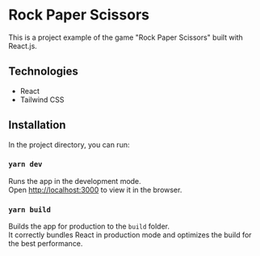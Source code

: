 # Rock Paper Scissors

This is a project example of the game "Rock Paper Scissors" built with React.js.

## Technologies
- React
- Tailwind CSS

## Installation

In the project directory, you can run:

### `yarn dev`

Runs the app in the development mode.\
Open [http://localhost:3000](http://localhost:3000) to view it in the browser.

### `yarn build`

Builds the app for production to the `build` folder.\
It correctly bundles React in production mode and optimizes the build for the best performance.
